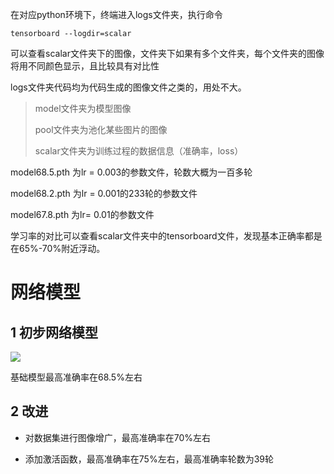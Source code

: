 在对应python环境下，终端进入logs文件夹，执行命令

```
tensorboard --logdir=scalar
```

可以查看scalar文件夹下的图像，文件夹下如果有多个文件夹，每个文件夹的图像将用不同颜色显示，且比较具有对比性

logs文件夹代码均为代码生成的图像文件之类的，用处不大。

> model文件夹为模型图像
>
> pool文件夹为池化某些图片的图像
>
> scalar文件夹为训练过程的数据信息（准确率，loss）

model68.5.pth 为lr = 0.003的参数文件，轮数大概为一百多轮

model68.2.pth 为lr = 0.001的233轮的参数文件

model67.8.pth 为lr= 0.01的参数文件

学习率的对比可以查看scalar文件夹中的tensorboard文件，发现基本正确率都是在65%-70%附近浮动。

# 网络模型

## 1 初步网络模型

![](https://img-blog.csdnimg.cn/8485e24acb8949fba0f36505f8fb0c82.png)

基础模型最高准确率在68.5%左右

## 2 改进

- 对数据集进行图像增广，最高准确率在70%左右

- 添加激活函数，最高准确率在75%左右，最高准确率轮数为39轮

